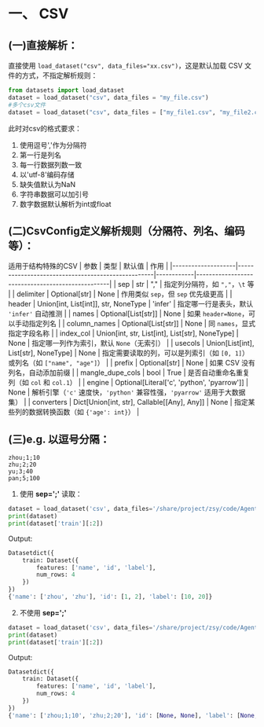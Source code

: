 # 一、 CSV

## (一)直接解析：
直接使用 `load_dataset("csv", data_files="xx.csv")`，这是默认加载 CSV 文件的方式，不指定解析规则：

```python
from datasets import load_dataset
dataset = load_dataset("csv", data_files = "my_file.csv")
#多个csv文件
dataset = load_dataset("csv", data_files = ["my_file1.csv", "my_file2.csv", "my_file3.csv"])
```
此时对csv的格式要求：
1. 使用逗号','作为分隔符
2. 第一行是列名
3. 每一行数据列数一致
4. 以'utf-8'编码存储
5. 缺失值默认为NaN
6. 字符串数据可以加引号
7. 数字数据默认解析为int或float
## (二)CsvConfig定义解析规则（分隔符、列名、编码等）：
适用于结构特殊的CSV
| 参数               | 类型                                              | 默认值     | 作用                                             |
|--------------------|---------------------------------------------------|------------|--------------------------------------------------|
| sep                | str                                               | ","        | 指定列分隔符，如 `","`，`\t` 等                  |
| delimiter          | Optional[str]                                     | None       | 作用类似 `sep`，但 `sep` 优先级更高              |
| header             | Union[int, List[int]], str, NoneType              | 'infer'    | 指定哪一行是表头，默认 `'infer'` 自动推测       |
| names              | Optional[List[str]]                               | None       | 如果 `header=None`，可以手动指定列名            |
| column_names       | Optional[List[str]]                               | None       | 同 `names`，显式指定字段名称                    |
| index_col          | Union[int, str, List[int], List[str], NoneType]   | None       | 指定哪一列作为索引，默认 `None`（无索引）       |
| usecols            | Union[List[int], List[str], NoneType]             | None       | 指定需要读取的列，可以是列索引（如 `[0, 1]`）或列名（如 `["name", "age"]`） |
| prefix             | Optional[str]                                     | None       | 如果 CSV 没有列名，自动添加前缀                |
| mangle_dupe_cols   | bool                                              | True       | 是否自动重命名重复列（如 `col` 和 `col.1`）    |
| engine             | Optional[Literal['c', 'python', 'pyarrow']]       | None       | 解析引擎（`'c'` 速度快，`'python'` 兼容性强，`'pyarrow'` 适用于大数据集） |
| converters         | Dict[Union[int, str], Callable[[Any], Any]]       | None       | 指定某些列的数据转换函数（如 `{'age': int}`）   |
## (三)e.g. 以逗号分隔：
```csv
zhou;1;10
zhu;2;20
yu;3;40
pan;5;100
```
1. 使用 **sep=';'** 读取：
```python
dataset = load_dataset('csv', data_files='/share/project/zsy/code/Agent/test/csv.csv', sep=';', header=None, names=['name', 'id', 'label'])
print(dataset)
print(dataset['train'][:2])
```
Output:
```python
Datasetdict({
    train: Dataset({
        features: ['name', 'id', 'label'],
        num_rows: 4
    })
})
{'name': ['zhou', 'zhu'], 'id': [1, 2], 'label': [10, 20]}
```
2. 不使用 **sep=';'**
```python
dataset = load_dataset('csv', data_files='/share/project/zsy/code/Agent/test/csv.csv', header=None, names=['name', 'id', 'label'])
print(dataset)
print(dataset['train'][:2])
```
Output:
```python
Datasetdict({
    train: Dataset({
        features: ['name', 'id', 'label'],
        num_rows: 4
    })
})
{'name': ['zhou;1;10', 'zhu;2;20'], 'id': [None, None], 'label': [None, None]}
```